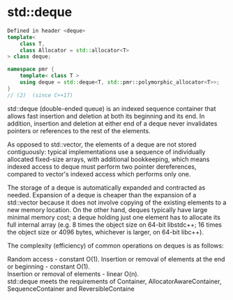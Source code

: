 # std::deque

```cpp
Defined in header <deque>
template<
    class T,
    class Allocator = std::allocator<T>
> class deque;

namespace pmr {
    template< class T >
    using deque = std::deque<T, std::pmr::polymorphic_allocator<T>>;
}
// (2)	(since C++17)
```
std::deque (double-ended queue) is an indexed sequence container that allows fast insertion and deletion at both its beginning and its end. In addition, insertion and deletion at either end of a deque never invalidates pointers or references to the rest of the elements.

As opposed to std::vector, the elements of a deque are not stored contiguously: typical implementations use a sequence of individually allocated fixed-size arrays, with additional bookkeeping, which means indexed access to deque must perform two pointer dereferences, compared to vector's indexed access which performs only one.

The storage of a deque is automatically expanded and contracted as needed. Expansion of a deque is cheaper than the expansion of a std::vector because it does not involve copying of the existing elements to a new memory location. On the other hand, deques typically have large minimal memory cost; a deque holding just one element has to allocate its full internal array (e.g. 8 times the object size on 64-bit libstdc++; 16 times the object size or 4096 bytes, whichever is larger, on 64-bit libc++).

The complexity (efficiency) of common operations on deques is as follows:

Random access - constant O(1).
Insertion or removal of elements at the end or beginning - constant O(1).<br>
Insertion or removal of elements - linear O(n).<br>
std::deque meets the requirements of Container, AllocatorAwareContainer, SequenceContainer and ReversibleContaine<br>
